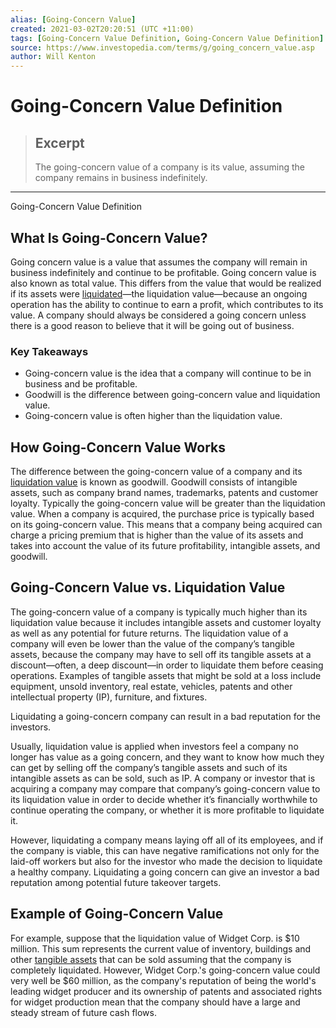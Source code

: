 ```yaml
---
alias: [Going-Concern Value]
created: 2021-03-02T20:20:51 (UTC +11:00)
tags: [Going-Concern Value Definition, Going-Concern Value Definition]
source: https://www.investopedia.com/terms/g/going_concern_value.asp
author: Will Kenton
---
```


# Going-Concern Value Definition

> ## Excerpt
> The going-concern value of a company is its value, assuming the company remains in business indefinitely.

---

Going-Concern Value Definition
## What Is Going-Concern Value?

Going concern value is a value that assumes the company will remain in business indefinitely and continue to be profitable. Going concern value is also known as total value. This differs from the value that would be realized if its assets were [liquidated](https://www.investopedia.com/terms/l/liquidate.asp)—the liquidation value—because an ongoing operation has the ability to continue to earn a profit, which contributes to its value. A company should always be considered a going concern unless there is a good reason to believe that it will be going out of business.

### Key Takeaways

-   Going-concern value is the idea that a company will continue to be in business and be profitable.
-   Goodwill is the difference between going-concern value and liquidation value.
-   Going-concern value is often higher than the liquidation value.

## How Going-Concern Value Works

The difference between the going-concern value of a company and its [liquidation value](https://www.investopedia.com/terms/l/liquidation-value.asp) is known as goodwill. Goodwill consists of intangible assets, such as company brand names, trademarks, patents and customer loyalty. Typically the going-concern value will be greater than the liquidation value. When a company is acquired, the purchase price is typically based on its going-concern value. This means that a company being acquired can charge a pricing premium that is higher than the value of its assets and takes into account the value of its future profitability, intangible assets, and goodwill.

## Going-Concern Value vs. Liquidation Value

The going-concern value of a company is typically much higher than its liquidation value because it includes intangible assets and customer loyalty as well as any potential for future returns. The liquidation value of a company will even be lower than the value of the company’s tangible assets, because the company may have to sell off its tangible assets at a discount—often, a deep discount—in order to liquidate them before ceasing operations. Examples of tangible assets that might be sold at a loss include equipment, unsold inventory, real estate, vehicles, patents and other intellectual property (IP), furniture, and fixtures.

Liquidating a going-concern company can result in a bad reputation for the investors.

Usually, liquidation value is applied when investors feel a company no longer has value as a going concern, and they want to know how much they can get by selling off the company’s tangible assets and such of its intangible assets as can be sold, such as IP. A company or investor that is acquiring a company may compare that company’s going-concern value to its liquidation value in order to decide whether it’s financially worthwhile to continue operating the company, or whether it is more profitable to liquidate it.

However, liquidating a company means laying off all of its employees, and if the company is viable, this can have negative ramifications not only for the laid-off workers but also for the investor who made the decision to liquidate a healthy company. Liquidating a going concern can give an investor a bad reputation among potential future takeover targets.

## Example of Going-Concern Value

For example, suppose that the liquidation value of Widget Corp. is $10 million. This sum represents the current value of inventory, buildings and other [tangible assets](https://www.investopedia.com/terms/t/tangibleasset.asp) that can be sold assuming that the company is completely liquidated. However, Widget Corp.'s going-concern value could very well be $60 million, as the company's reputation of being the world's leading widget producer and its ownership of patents and associated rights for widget production mean that the company should have a large and steady stream of future cash flows.
